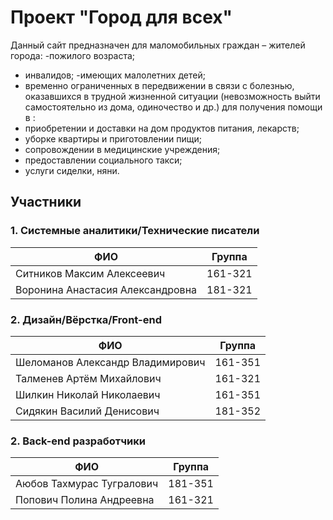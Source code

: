 # Проект "Город для всех"

Данный сайт предназначен для маломобильных граждан – жителей города: 
-пожилого возраста;
- инвалидов;
-имеющих малолетних детей;
- временно ограниченных в передвижении в связи с болезнью,
оказавшихся в трудной жизненной ситуации (невозможность выйти самостоятельно из дома, одиночество и др.) для  получения помощи в :
 - приобретении и доставки на дом продуктов питания, лекарств; 
-  уборке квартиры и приготовлении пищи;
- сопровождении в медицинские учреждения;
- предоставлении социального такси;
- услуги сиделки, няни.


## Участники 

### 1. Системные аналитики/Технические писатели

| ФИО  | Группа  |
|---|---|
| Ситников Максим Алексеевич        | 161-321 |
| Воронина Анастасия Александровна  | 181-321 |

### 2. Дизайн/Вёрстка/Front-end

| ФИО  | Группа  |
|---|---|
| Шеломанов Александр Владимирович  | 161-351 |
| Талменев Артём Михайлович         | 161-321 |
| Шилкин Николай Николаевич         | 161-351 |
| Сидякин Василий Денисович         | 181-352 |

### 2. Back-end разработчики

| ФИО  | Группа  |
|---|---|
| Аюбов Тахмурас Тугралович         | 181-351 |
| Попович Полина Андреевна          | 161-321 |
